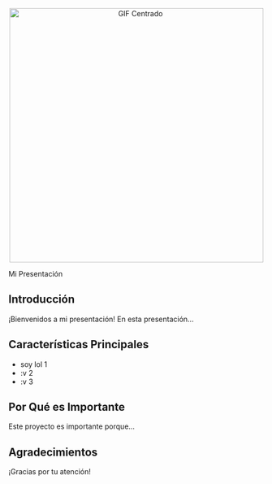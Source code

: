 
<p align="center">
  <img src="https://media.giphy.com/media/FcqKy4Kj7XOK0hCW4g/giphy.gif" alt="GIF Centrado" width="500">

  <div class="presentation">
    <div class="title">Mi Presentación</div>
    <div class="section">
      <h2>Introducción</h2>
      <p>¡Bienvenidos a mi presentación! En esta presentación...</p>
    </div>
    <div class="section">
      <h2>Características Principales</h2>
      <ul>
        <li>soy lol 1</li>
        <li>:v 2</li>
        <li>:v 3</li>
      </ul>
    </div>
    <div class="section">
      <h2>Por Qué es Importante</h2>
      <p>Este proyecto es importante porque...</p>
    </div>
    <div class="section">
      <h2>Agradecimientos</h2>
      <p>¡Gracias por tu atención!</p>
    </div>
  </div>
</body>
</html>
